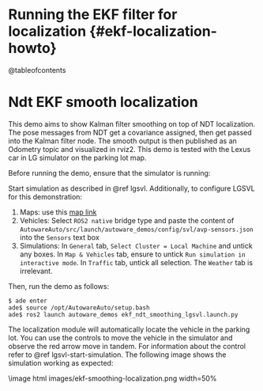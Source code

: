 Running the EKF filter for localization {#ekf-localization-howto}
=======================================

@tableofcontents

# Ndt EKF smooth localization

This demo aims to show Kalman filter smoothing on top of NDT localization. The pose messages from
NDT get a covariance assigned, then get passed into the Kalman filter node. The smooth output is
then published as an Odometry topic and visualized in rviz2. This demo is tested with the Lexus car
in LG simulator on the parking lot map.

Before running the demo, ensure that the simulator is running:

Start simulation as described in @ref lgsvl.
Additionally, to configure LGSVL for this demonstration:

1. Maps: use this [map link](https://assets.dev.lgsvlsimulator.com/d5b8bb0b7f49875a8a4bbf83c50b3a4fe53779c7/environment_AutonomouStuff)
2. Vehicles: Select `ROS2 native` bridge type and paste the content of `AutowareAuto/src/launch/autoware_demos/config/svl/avp-sensors.json` into the `Sensors` text box
3. Simulations: In `General` tab, `Select Cluster = Local Machine` and untick any boxes.
In `Map & Vehicles` tab, ensure to untick `Run simulation in interactive mode`.
In `Traffic` tab, untick all selection.
The `Weather` tab is irrelevant.

Then, run the demo as follows:

```{bash}
$ ade enter
ade$ source /opt/AutowareAuto/setup.bash
ade$ ros2 launch autoware_demos ekf_ndt_smoothing_lgsvl.launch.py
```

The localization module will automatically locate the vehicle in the parking lot. You can use the controls to move the vehicle in the simulator and observe the red arrow move in tandem. For information about the control refer to @ref lgsvl-start-simulation. The following image shows the simulation working as expected:

\image html images/ekf-smoothing-localization.png width=50%
